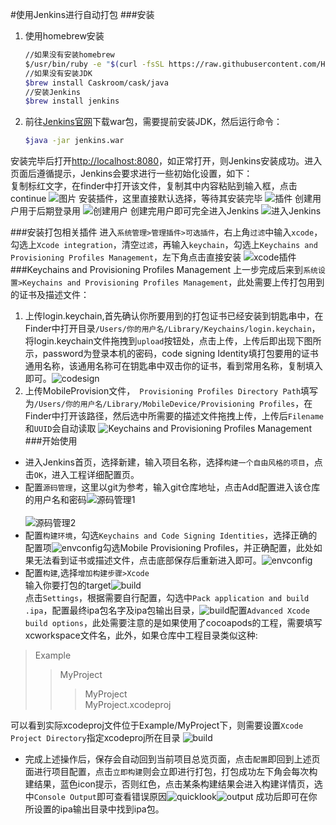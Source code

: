 #使用Jenkins进行自动打包
###安装
1. 使用homebrew安装
	
	~~~sh
	//如果没有安装homebrew	
	$/usr/bin/ruby -e "$(curl -fsSL https://raw.githubusercontent.com/Homebrew/install/master/install)"
	//如果没有安装JDK
	$brew install Caskroom/cask/java
	//安装Jenkins
	$brew install jenkins
	~~~
	
2. 前往[Jenkins官网](https://jenkins.io/index.html)下载war包，需要提前安装JDK，然后运行命令：
 
	~~~sh
	$java -jar jenkins.war
	~~~
安装完毕后打开[http://localhost:8080](http://localhost:8080)，如正常打开，则Jenkins安装成功。进入页面后遵循提示，Jenkins会要求进行一些初始化设置，如下：<br/>
复制标红文字，在finder中打开该文件，复制其中内容粘贴到输入框，点击continue
![图片](unlock.png)
安装插件，这里直接默认选择，等待其安装完毕
![插件](plugin.png)
创建用户用于后期登录用
![创建用户](user.png)
创建完用户即可完全进入Jenkins
![进入Jenkins](start.png)

###安装打包相关插件
进入`系统管理>管理插件>可选插件`，右上角`过滤`中输入`xcode`，勾选上`Xcode integration`，清空`过滤`，再输入`keychain`，勾选上`Keychains and Provisioning Profiles Management`，左下角点击直接安装
![xcode插件](xcodeplugin.png)
###Keychains and Provisioning Profiles Management
上一步完成后来到`系统设置>Keychains and Provisioning Profiles Management`，此处需要上传打包用到的证书及描述文件：<br/>
1. 上传login.keychain,首先确认你所要用到的打包证书已经安装到钥匙串中，在Finder中打开目录`/Users/你的用户名/Library/Keychains/login.keychain`，将login.keychain文件拖拽到`upload`按钮处，点击上传，上传后即出现下图所示，password为登录本机的密码，code signing Identity填打包要用的证书通用名称，该通用名称可在钥匙串中双击你的证书，看到常用名称，复制填入即可。![codesign](codesign.png)
2. 上传MobileProvision文件，`
 	Provisioning Profiles Directory Path`填写为`/Users/你的用户名/Library/MobileDevice/Provisioning Profiles`，在Finder中打开该路径，然后选中所需要的描述文件拖拽上传，上传后`Filename`和`UUID`会自动读取
![Keychains and Provisioning Profiles Management](keychain.png)
###开始使用
* 进入Jenkins首页，选择新建，输入项目名称，选择`构建一个自由风格的项目`，点击`OK`，进入工程详细配置页。
* 配置`源码管理`，这里以git为参考，输入git仓库地址，点击Add配置进入该仓库的用户名和密码![源码管理1](gitconfig2.png)<br/><br/>![源码管理2](gitconfig1.png)
* 配置`构建环境`，勾选`Keychains and Code Signing Identities`，选择正确的配置项![envconfig](envconfig1.png)勾选Mobile Provisioning Profiles，并正确配置，此处如果无法看到证书或描述文件，点击底部保存后重新进入即可。![envconfig](envconfig2.png)
* 配置`构建`,选择`增加构建步骤>Xcode`<br/>输入你要打包的target![build](build1.png)<br/>点击`Settings`，根据需要自行配置，勾选中`Pack application and build .ipa`，配置最终ipa包名字及ipa包输出目录，![build](build2.png)配置`Advanced Xcode build options`，此处需要注意的是如果使用了cocoapods的工程，需要填写xcworkspace文件名，此外，如果仓库中工程目录类似这种:

>Example
>>MyProject
>>>MyProject<br/>
>>>MyProject.xcodeproj

可以看到实际xcodeproj文件位于Example/MyProject下，则需要设置`Xcode Project Directory`指定xcodeproj所在目录
![build](build3.png)

* 完成上述操作后，保存会自动回到当前项目总览页面，点击`配置`即回到上述页面进行项目配置，点击`立即构建`则会立即进行打包，打包成功左下角会每次构建结果，蓝色icon提示，否则红色，点击某条构建结果会进入构建详情页，选中`Console Output`即可查看错误原因![quicklook](quicklook.png)![output](output.png)
成功后即可在你所设置的ipa输出目录中找到ipa包。
